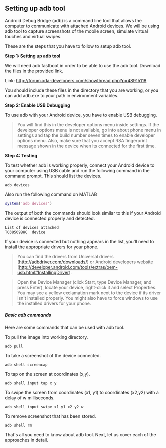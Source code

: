 ## Setting up adb tool

Android Debug Bridge (adb) is a command line tool that allows the computer to communicate with attached Android devices. We will be using adb tool to capture screenshots of the mobile screen, simulate virtual touches and virtual swipes. 

These are the steps that you have to follow to setup adb tool.

**Step 1: Setting up adb tool**

We will need adb fastboot in order to be able to use the adb tool. Download the files in the provided link. 

Link: http://forum.xda-developers.com/showthread.php?p=48915118

You should include these files in the directory that you are working, or you can add adb.exe to your path in environment variables.

**Step 2: Enable USB Debugging**

To use adb with your Android device, you have to enable USB debugging. 

> You will find this in the developer options menu inside settings. If the developer options menu is not available, go into about phone menu in settings and tap the build number seven times to enable developer options menu. Also, make sure that you accept RSA fingerprint message shown in the device when its connected for the first time.

**Step 4: Testing**

To test whether adb is working properly, connect your Android device to your computer using USB cable and run the following command in the command prompt. This should list the devices.

```
adb devices
```

Also run the following command on MATLAB

```MATLAB
system('adb devices')
```

The output of both the commands should look similar to this if your Android device is connected properly and detected.

```C
List of devices attached  
T038509BHC	device
```

If your device is connected but nothing appears in the list, you'll need to install the appropriate drivers for your phone. 

> You can find the drivers from Universal drivers (http://adbdriver.com/downloads/) or Android developers website (http://developer.android.com/tools/extras/oem-usb.html#InstallingDriver).

> Open the Device Manager (click Start, type Device Manager, and press Enter), locate your device, right-click it and select Properties. You may see a yellow exclamation mark next to the device if its driver isn't installed properly. You might also have to force windows to use the installed drivers for your phone.

##### Basic adb commands

Here are some commands that can be used with adb tool.

To pull the image into working directory.

```
adb pull 
```

To take a screenshot of the device connected.

```
adb shell screencap 
```

To tap on the screen at coordinates (x,y).

```
adb shell input tap x y
```

To swipe the screen from coordinates (x1, y1) to coordinates (x2,y2) with a delay of w milliseconds.

```
adb shell input swipe x1 y1 x2 y2 w
```

To remove screenshot that has been stored.

```
adb shell rm 
```

That's all you need to know about adb tool. Next, let us cover each of the approaches in detail.